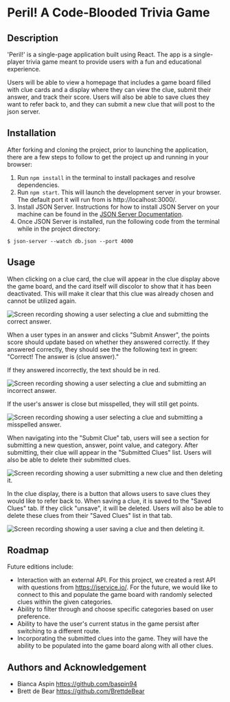 # Peril! A Code-Blooded Trivia Game
## Description
'Peril!' is a single-page application built using React. The app is a single-player trivia game meant to provide users with a fun and educational experience.

Users will be able to view a homepage that includes a game board filled with clue cards and a display where they can view the clue, submit their answer, and track their score. Users will also be able to save clues they want to refer back to, and they can submit a new clue that will post to the json server. 

## Installation
After forking and cloning the project, prior to launching the application, there are a few steps to follow to get the project up and running in your browser:
1. Run `npm install` in the terminal to install packages and resolve dependencies.
2. Run `npm start`. This will launch the development server in your browser. The default port it will run from is http://localhost:3000/.
3. Install JSON Server. Instructions for how to install JSON Server on your machine can be found in the [JSON Server Documentation](https://www.npmjs.com/package/json-server).
4. Once JSON Server is installed, run the following code from the terminal while in the project directory:
```
$ json-server --watch db.json --port 4000
```

## Usage
When clicking on a clue card, the clue will appear in the clue display above the game board, and the card itself will discolor to show that it has been deactivated. This will make it clear that this clue was already chosen and cannot be utilized again.

![Screen recording showing a user selecting a clue and submitting the correct answer.](01_AnswerQuestionCorrectly.gif)

When a user types in an answer and clicks "Submit Answer", the points score should update based on whether they answered correctly. If they answered correctly, they should see the the following text in green: "Correct! The answer is (clue answer)." 

If they answered incorrectly, the text should be in red.

![Screen recording showing a user selecting a clue and submitting an incorrect answer.](02_AnswerQuestionIncorrectly.gif)

If the user's answer is close but misspelled, they will still get points.

![Screen recording showing a user selecting a clue and submitting a misspelled answer.](03_MisspellAnswer.gif)

When navigating into the "Submit Clue" tab, users will see a section for submitting a new question, answer, point value, and category. After submitting, their clue will appear in the "Submitted Clues" list. Users will also be able to delete their submitted clues.

![Screen recording showing a user submitting a new clue and then deleting it.](05_SubmitClueAndDelete.gif)

In the clue display, there is a button that allows users to save clues they would like to refer back to. When saving a clue, it is saved to the "Saved Clues" tab. If they click "unsave", it will be deleted. Users will also be able to delete these clues from their "Saved Clues" list in that tab.

![Screen recording showing a user saving a clue and then deleting it.](04_SaveQuestionAndDelete.gif)

## Roadmap
Future editions include:
- Interaction with an external API. For this project, we created a rest API with questions from https://jservice.io/. For the future, we would like to connect to this and populate the game board with randomly selected clues within the given categories.
- Ability to filter through and choose specific categories based on user preference.
- Ability to have the user's current status in the game persist after switching to a different route.
- Incorporating the submitted clues into the game. They will have the ability to be populated into the game board along with all other clues.

## Authors and Acknowledgement
- Bianca Aspin https://github.com/baspin94
- Brett de Bear https://github.com/BrettdeBear
